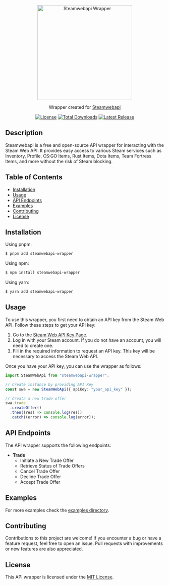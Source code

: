<p align="center">
  <a href="https://github.com/NadirHaciyev/steamwebapi-wrapper">
    <picture>
      <img alt="Steamwebapi Wrapper" src="https://raw.githubusercontent.com/NadirHaciyev/steamwebapi-wrapper/HEAD/.github/steamwebapi-wrapper-logo.svg" width="300" style="max-width: 100%; aspect-ratio: 5 / 1.5;">
    </picture>
  </a>
</p>

<p align="center">
  Wrapper created for 
  <a href="https://www.steamwebapi.com/">
    Steamwebapi
  </a>
</p>

<p align="center">
    <a href="https://github.com/NadirHaciyev/steamwebapi-wrapper/blob/master/LICENSE"><img src="https://img.shields.io/npm/l/steamwebapi-wrapper.svg" alt="License"></a>
    <a href="https://www.npmjs.com/package/steamwebapi-wrapper"><img src="https://img.shields.io/npm/dt/steamwebapi-wrapper.svg" alt="Total Downloads"></a>
    <a href="https://github.com/NadirHaciyev/steamwebapi-wrapper/releases"><img src="https://img.shields.io/npm/v/steamwebapi-wrapper.svg" alt="Latest Release"></a>
</p>

## Description

Steamwebapi is a free and open-source API wrapper for interacting with the Steam Web API. It provides easy access to various Steam services such as Inventory, Profile, CS:GO Items, Rust Items, Dota Items, Team Fortress Items, and more without the risk of Steam blocking.

## Table of Contents

- [Installation](#installation)
- [Usage](#usage)
- [API Endpoints](#api-endpoints)
- [Examples](#examples)
- [Contributing](#contributing)
- [License](#license)

## Installation

Using pnpm:

```bash
$ pnpm add steamwebapi-wrapper
```

Using npm:

```bash
$ npm install steamwebapi-wrapper
```

Using yarn:

```bash
$ yarn add steamwebapi-wrapper
```

## Usage

To use this wrapper, you first need to obtain an API key from the Steam Web API. Follow these steps to get your API key:

1. Go to the [Steam Web API Key Page](https://steamwebapi.com).
2. Log in with your Steam account. If you do not have an account, you will need to create one.
3. Fill in the required information to request an API key. This key will be necessary to access the Steam Web API.

Once you have your API key, you can use the wrapper as follows:

```ts
import SteamWebApi from "steamwebapi-wrapper";

// Create instance by providing API Key
const swa = new SteamWebApi({ apiKey: "your_api_key" });

// Creata a new trade offer
swa.trade
  .createOffer()
  .then((res) => console.log(res))
  .catch((error) => console.log(error));
```

## API Endpoints

The API wrapper supports the following endpoints:

- **Trade**
  - Initiate a New Trade Offer
  - Retrieve Status of Trade Offers
  - Cancel Trade Offer
  - Decline Trade Offer
  - Accept Trade Offer

## Examples

For more examples check the [examples directory](https://github.com/NadirHaciyev/steamwebapi-wrapper/tree/main/examples).

## Contributing

Contributions to this project are welcome! If you encounter a bug or have a feature request, feel free to open an issue. Pull requests with improvements or new features are also appreciated.

## License

This API wrapper is licensed under the [MIT License](LICENSE).
